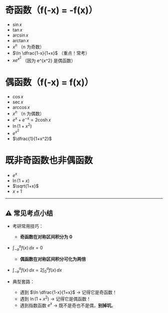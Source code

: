 # 奇函数（f(-x) = -f(x)）
- $\sin x$  
- $\tan x$  
- $\arcsin x$  
- $\arctan x$  
- $x^n$ （n 为奇数）  
- $\ln \dfrac{1-x}{1+x}$ （重点！常考）  
- $x e^{x^2}$ （因为 e^{x^2} 是偶函数）  

# 偶函数（f(-x) = f(x)）
- $\cos x$  
- $\sec x$  
- $\arccos x$  
- $x^n$ （n 为偶数）  
- $e^x + e^{-x} = 2\cosh x$  
- $\ln(1+x^2)$  
- $e^{x^2}$  
- $\dfrac{1}{1+x^2}$  

# 既非奇函数也非偶函数
- $e^x$  
- $\ln(1+x)$  
- $\sqrt{1+x}$  
- $x+1$  

---

## ⚠️ 常见考点小结
- 考研常用技巧：  
  - **奇函数在对称区间积分为 0**  
- $\int_{-a}^a f(x)\, dx = 0$

  - **偶函数在对称区间积分可化为两倍**  
- $\int_{-a}^a f(x)\, dx = 2\int_0^a f(x)\, dx$

- 典型套路：  
  - 遇到 $\ln \dfrac{1-x}{1+x}$ → 记得它是奇函数！  
  - 遇到 $\ln(1+x^2)$ → 记得它是偶函数！  
  - 遇到指数函数 $e^x$ → 既不是奇也不是偶，**别掉坑**。  
